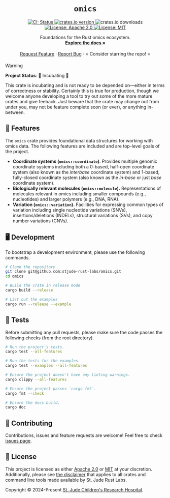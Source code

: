 <p align="center">
  <h1 align="center">
   <code>omics</code>
  </h1>

  <p align="center">
    <a href="https://github.com/stjude-rust-labs/omics/actions/workflows/CI.yml" target="_blank">
      <img alt="CI: Status" src="https://github.com/stjude-rust-labs/omics/actions/workflows/CI.yml/badge.svg" />
    </a>
    <a href="https://crates.io/crates/omics" target="_blank">
      <img alt="crates.io version" src="https://img.shields.io/crates/v/omics">
    </a>
    <img alt="crates.io downloads" src="https://img.shields.io/crates/d/omics">
    <a href="https://github.com/stjude-rust-labs/omics/blob/main/LICENSE-APACHE" target="_blank">
      <img alt="License: Apache 2.0" src="https://img.shields.io/badge/license-Apache 2.0-blue.svg" />
    </a>
    <a href="https://github.com/stjude-rust-labs/omics/blob/main/LICENSE-MIT" target="_blank">
      <img alt="License: MIT" src="https://img.shields.io/badge/license-MIT-blue.svg" />
    </a>
  </p>

  <p align="center">
    Foundations for the Rust omics ecosystem.
    <br />
    <a href="https://docs.rs/omics"><strong>Explore the docs »</strong></a>
    <br />
    <br />
    <a href="https://github.com/stjude-rust-labs/omics/issues/new?assignees=&title=Descriptive%20Title&labels=enhancement">Request Feature</a>
    ·
    <a href="https://github.com/stjude-rust-labs/omics/issues/new?assignees=&title=Descriptive%20Title&labels=bug">Report Bug</a>
    ·
    ⭐ Consider starring the repo! ⭐
    <br />

  </p>
</p>

> [!WARNING]
>
> **Project Status**: 🔴 Incubating 🔴
>
> This crate is incubating and is not ready to be depended on—either in terms of
> correctness or stability. Certainly this is true for production, though we
> welcome anyone developing a tool to try out some of the more mature crates and
> give feeback. Just beware that the crate may change out from under you, may
> not be feature complete soon (or ever), or anything in-between.

## 🎨 Features

The `omics` crate provides foundational data structures for working with omics data. The
following features are included and are top-level goals of the project.

- **Coordinate systems (`omics::coordinate`)**. Provides multiple genomic coordinate
  systems including both a 0-based, half-open coordinate system (also known as the
  _interbase_ coordinate system) and 1-based, fully-closed coordinate system (also known
  as the _in-base_ or just _base_ coordinate system).
- **Biologically relevant molecules (`omics::molecule`).** Representations of molecules
  relevant in omics including smaller compounds (e.g., nucleotides) and larger
  polymers (e.g., DNA, RNA).
- **Variation (`omics::variation`).** Facilities for expressing common types of
  variation including single nucleotide variations (SNVs), insertions/deletions
  (INDELs), structural variations (SVs), and copy number variations (CNVs).

## 🖥️ Development

To bootstrap a development environment, please use the following commands.

```bash
# Clone the repository
git clone git@github.com:stjude-rust-labs/omics.git
cd omics

# Build the crate in release mode
cargo build --release

# List out the examples
cargo run --release --example
```

## 🚧️ Tests

Before submitting any pull requests, please make sure the code passes the following checks (from the
root directory).

```bash
# Run the project's tests.
cargo test --all-features

# Run the tests for the examples.
cargo test --examples --all-features

# Ensure the project doesn't have any linting warnings.
cargo clippy --all-features

# Ensure the project passes `cargo fmt`.
cargo fmt --check

# Ensure the docs build.
cargo doc
```

## 🤝 Contributing

Contributions, issues and feature requests are welcome! Feel free to check [issues
page](https://github.com/stjude-rust-labs/omics/issues).

## 📝 License

This project is licensed as either [Apache 2.0][license-apache] or
[MIT][license-mit] at your discretion. Additionally, please see [the
disclaimer](https://github.com/stjude-rust-labs#disclaimer) that applies to all
crates and command line tools made available by St. Jude Rust Labs.

Copyright © 2024-Present [St. Jude Children's Research Hospital](https://github.com/stjude).

[license-apache]: https://github.com/stjude-rust-labs/omics/blob/main/LICENSE-APACHE
[license-mit]: https://github.com/stjude-rust-labs/omics/blob/main/LICENSE-MIT
